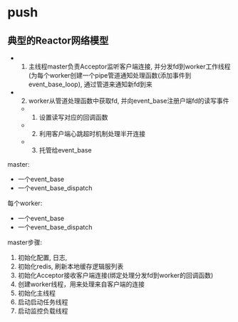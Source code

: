 # push

## 典型的Reactor网络模型 
- 1. 主线程master负责Acceptor监听客户端连接, 并分发fd到worker工作线程(为每个worker创建一个pipe管道通知处理函数(添加事件到event_base_loop), 通过管道来通知新fd到来
- 2. worker从管道处理函数中获取fd, 并向event_base注册户端fd的读写事件
    - 1. 设置读写对应的回调函数
    - 2. 利用客户端心跳超时机制处理半开连接
    - 3. 托管给event_base

master:

- 一个event_base
- 一个event_base_dispatch

每个worker:

- 一个event_base
- 一个event_base_dispatch

master步骤:

1. 初始化配置, 日志, 
2. 初始化redis, 刷新本地缓存逻辑服列表
3. 初始化Acceptor接收客户端连接(绑定处理分发fd到worker的回调函数)
3. 创建worker线程，用来处理来自客户端的连接
2. 初始化主线程
2. 启动启动任务线程
3. 启动监控负载线程